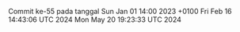 Commit ke-55 pada tanggal Sun Jan 01 14:00 2023 +0100
Fri Feb 16 14:43:06 UTC 2024
Mon May 20 19:23:33 UTC 2024
